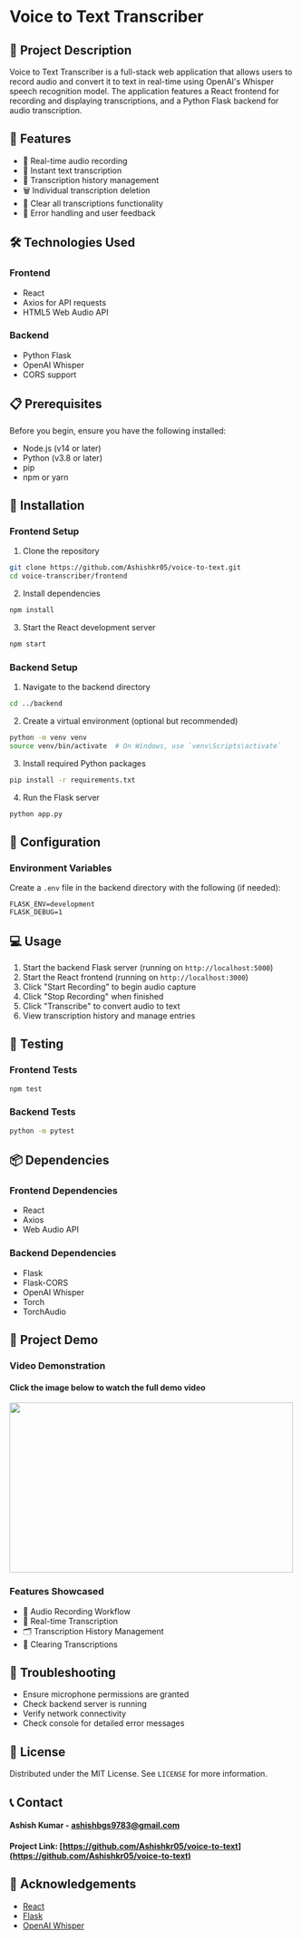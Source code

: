 # Voice to Text Transcriber

## 📝 Project Description

Voice to Text Transcriber is a full-stack web application that allows users to record audio and convert it to text in real-time using OpenAI's Whisper speech recognition model. The application features a React frontend for recording and displaying transcriptions, and a Python Flask backend for audio transcription.

## 🌟 Features

- 🎤 Real-time audio recording
- 📝 Instant text transcription
- 📜 Transcription history management
- 🗑️ Individual transcription deletion
- 🧹 Clear all transcriptions functionality
- 🚨 Error handling and user feedback

## 🛠️ Technologies Used

### Frontend
- React
- Axios for API requests
- HTML5 Web Audio API

### Backend
- Python Flask
- OpenAI Whisper
- CORS support

## 📋 Prerequisites

Before you begin, ensure you have the following installed:

- Node.js (v14 or later)
- Python (v3.8 or later)
- pip
- npm or yarn

## 🚀 Installation

### Frontend Setup

1. Clone the repository
```bash
git clone https://github.com/Ashishkr05/voice-to-text.git
cd voice-transcriber/frontend
```

2. Install dependencies
```bash
npm install
```

3. Start the React development server
```bash
npm start
```

### Backend Setup

1. Navigate to the backend directory
```bash
cd ../backend
```

2. Create a virtual environment (optional but recommended)
```bash
python -m venv venv
source venv/bin/activate  # On Windows, use `venv\Scripts\activate`
```

3. Install required Python packages
```bash
pip install -r requirements.txt
```

4. Run the Flask server
```bash
python app.py
```

## 🔧 Configuration

### Environment Variables

Create a `.env` file in the backend directory with the following (if needed):
```
FLASK_ENV=development
FLASK_DEBUG=1
```

## 💻 Usage

1. Start the backend Flask server (running on `http://localhost:5000`)
2. Start the React frontend (running on `http://localhost:3000`)
3. Click "Start Recording" to begin audio capture
4. Click "Stop Recording" when finished
5. Click "Transcribe" to convert audio to text
6. View transcription history and manage entries

## 🧪 Testing

### Frontend Tests
```bash
npm test
```

### Backend Tests
```bash
python -m pytest
```

## 📦 Dependencies

### Frontend Dependencies
- React
- Axios
- Web Audio API

### Backend Dependencies
- Flask
- Flask-CORS
- OpenAI Whisper
- Torch
- TorchAudio

## 🎥 Project Demo

### Video Demonstration

 #### Click the image below to watch the full demo video
<a href="https://www.loom.com/share/b44a6990277b4178a3ca78b7fd79c6e0?sid=96ec1bbb-2767-42cd-9298-ac4d73cccd0e">
  <img src="https://github.com/user-attachments/assets/9b97882a-c2af-4b95-984e-a67cd8165d75" width="500" height="300" />
</a>

### Features Showcased

- 🎤 Audio Recording Workflow
- 📝 Real-time Transcription
- 🗂️ Transcription History Management
- 🧹 Clearing Transcriptions

## 🚨 Troubleshooting

- Ensure microphone permissions are granted
- Check backend server is running
- Verify network connectivity
- Check console for detailed error messages

## 📄 License

Distributed under the MIT License. See `LICENSE` for more information.

## 📞 Contact

#### Ashish Kumar - ashishbgs9783@gmail.com

#### Project Link: [https://github.com/Ashishkr05/voice-to-text](https://github.com/Ashishkr05/voice-to-text)

## 🙏 Acknowledgements

- [React](https://reactjs.org/)
- [Flask](https://flask.palletsprojects.com/)
- [OpenAI Whisper](https://github.com/openai/whisper)
